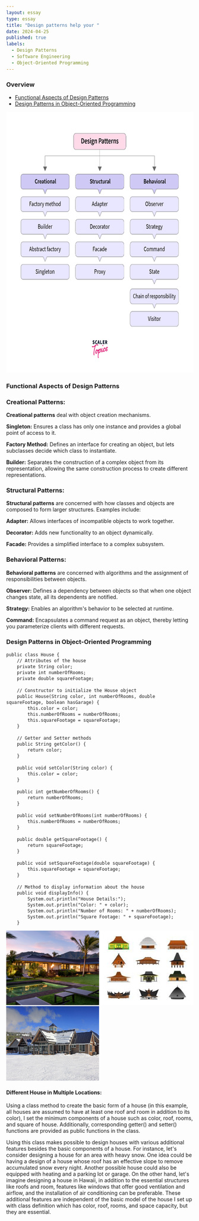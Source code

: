 ```yaml
---
layout: essay
type: essay
title: "Design patterns help your "
date: 2024-04-25
published: true
labels:
  - Design Patterns
  - Software Engineering
  - Object-Oriented Programming
---
```

### Overview
- [Functional Aspects of Design Patterns](#functional-aspects-of-design-patterns)
- [Design Patterns in Object-Oriented Programming](#design-patterns-in-object-oriented-programming)

<img src="../img/designPatterns.png" width=800 height=700>


### Functional Aspects of Design Patterns
### Creational Patterns:
**Creational patterns** deal with object creation mechanisms. 

**Singleton:** Ensures a class has only one instance and provides a global point of access to it.

**Factory Method:** Defines an interface for creating an object, but lets subclasses decide which class to instantiate.

**Builder:** Separates the construction of a complex object from its representation, allowing the same construction process to create different representations.

### Structural Patterns:
**Structural patterns** are concerned with how classes and objects are composed to form larger structures. Examples include:

**Adapter:** Allows interfaces of incompatible objects to work together.

**Decorator:** Adds new functionality to an object dynamically.

**Facade:** Provides a simplified interface to a complex subsystem.

### Behavioral Patterns:
**Behavioral patterns** are concerned with algorithms and the assignment of responsibilities between objects.

**Observer:** Defines a dependency between objects so that when one object changes state, all its dependents are notified.

**Strategy:** Enables an algorithm's behavior to be selected at runtime.

**Command:** Encapsulates a command request as an object, thereby letting you parameterize clients with different requests.

### Design Patterns in Object-Oriented Programming
```
public class House {
    // Attributes of the house
    private String color;
    private int numberOfRooms;
    private double squareFootage;

    // Constructor to initialize the House object
    public House(String color, int numberOfRooms, double squareFootage, boolean hasGarage) {
        this.color = color;
        this.numberOfRooms = numberOfRooms;
        this.squareFootage = squareFootage;
    }

    // Getter and Setter methods
    public String getColor() {
        return color;
    }

    public void setColor(String color) {
        this.color = color;
    }

    public int getNumberOfRooms() {
        return numberOfRooms;
    }

    public void setNumberOfRooms(int numberOfRooms) {
        this.numberOfRooms = numberOfRooms;
    }

    public double getSquareFootage() {
        return squareFootage;
    }

    public void setSquareFootage(double squareFootage) {
        this.squareFootage = squareFootage;
    }

    // Method to display information about the house
    public void displayInfo() {
        System.out.println("House Details:");
        System.out.println("Color: " + color);
        System.out.println("Number of Rooms: " + numberOfRooms);
        System.out.println("Square Footage: " + squareFootage);
    }
```

<img src="../img/house_hawaii.jpeg" width=250 height=200 align-right>
<img src="../img/houses.jpeg" width=250 height=200 align-left>
<img src="../img/house_snow.jpg" width=250 height=200 align-left>

#### Different House in Multiple Locations:
Using a class method to create the basic form of a house (in this example, all houses are assumed to have at least one roof and room in addition to its color), I set the minimum components of a house such as color, roof, rooms, and square of house. Additionally, corresponding getter() and setter() functions are provided as public functions in the class.

Using this class makes possible to design houses with various additional features besides the basic components of a house. For instance, let's consider designing a house for an area with heavy snow. One idea could be having a design of a house whose roof has an effective slope to remove accumulated snow every night. Another possible house could also be equipped with heating and a parking lot or garage. On the other hand, let's imagine designing a house in Hawaii, in addition to the essential structures like roofs and room, features like windows that offer good ventilation and airflow, and the installation of air conditioning can be preferable. These additional features are independent of the basic model of the house I set up with class definition which has color, roof, rooms, and space capacity, but they are essential.
